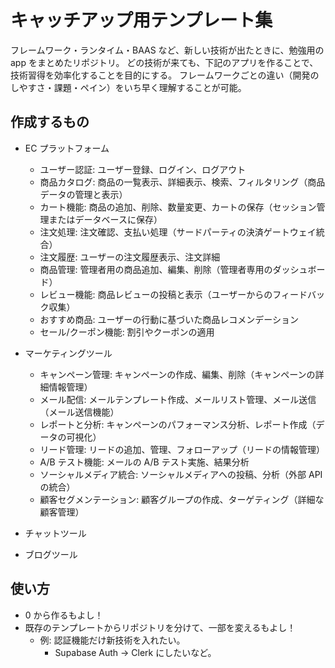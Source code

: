 # キャッチアップ用テンプレート集

フレームワーク・ランタイム・BAAS など、新しい技術が出たときに、勉強用の app をまとめたリポジトリ。
どの技術が来ても、下記のアプリを作ることで、技術習得を効率化することを目的にする。
フレームワークごとの違い（開発のしやすさ・課題・ペイン）をいち早く理解することが可能。

## 作成するもの

- EC プラットフォーム

  - ユーザー認証: ユーザー登録、ログイン、ログアウト
  - 商品カタログ: 商品の一覧表示、詳細表示、検索、フィルタリング（商品データの管理と表示）
  - カート機能: 商品の追加、削除、数量変更、カートの保存（セッション管理またはデータベースに保存）
  - 注文処理: 注文確認、支払い処理（サードパーティの決済ゲートウェイ統合）
  - 注文履歴: ユーザーの注文履歴表示、注文詳細
  - 商品管理: 管理者用の商品追加、編集、削除（管理者専用のダッシュボード）
  - レビュー機能: 商品レビューの投稿と表示（ユーザーからのフィードバック収集）
  - おすすめ商品: ユーザーの行動に基づいた商品レコメンデーション
  - セール/クーポン機能: 割引やクーポンの適用

- マーケティングツール
  - キャンペーン管理: キャンペーンの作成、編集、削除（キャンペーンの詳細情報管理）
  - メール配信: メールテンプレート作成、メールリスト管理、メール送信（メール送信機能）
  - レポートと分析: キャンペーンのパフォーマンス分析、レポート作成（データの可視化）
  - リード管理: リードの追加、管理、フォローアップ（リードの情報管理）
  - A/B テスト機能: メールの A/B テスト実施、結果分析
  - ソーシャルメディア統合: ソーシャルメディアへの投稿、分析（外部 API の統合）
  - 顧客セグメンテーション: 顧客グループの作成、ターゲティング（詳細な顧客管理）
- チャットツール
- ブログツール

## 使い方

- 0 から作るもよし！
- 既存のテンプレートからリポジトリを分けて、一部を変えるもよし！
  - 例: 認証機能だけ新技術を入れたい。
    - Supabase Auth → Clerk にしたいなど。
